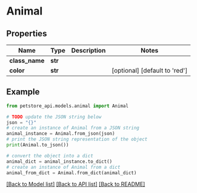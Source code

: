 # Animal


## Properties

Name | Type | Description | Notes
------------ | ------------- | ------------- | -------------
**class_name** | **str** |  | 
**color** | **str** |  | [optional] [default to 'red']

## Example

```python
from petstore_api.models.animal import Animal

# TODO update the JSON string below
json = "{}"
# create an instance of Animal from a JSON string
animal_instance = Animal.from_json(json)
# print the JSON string representation of the object
print(Animal.to_json())

# convert the object into a dict
animal_dict = animal_instance.to_dict()
# create an instance of Animal from a dict
animal_from_dict = Animal.from_dict(animal_dict)
```
[[Back to Model list]](../README.md#documentation-for-models) [[Back to API list]](../README.md#documentation-for-api-endpoints) [[Back to README]](../README.md)


